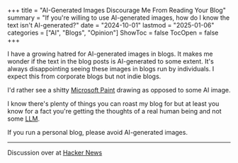 +++
title = "AI-Generated Images Discourage Me From Reading Your Blog"
summary = "If you're willing to use AI-generated images, how do I know the text isn't AI-generated?"
date = "2024-10-01"
lastmod = "2025-01-06"
categories = ["AI", "Blogs", "Opinion"]
ShowToc = false
TocOpen = false
+++

I have a growing hatred for AI-generated images in blogs. It makes me wonder if the text in the blog posts is AI-generated to some extent. It's always disappointing seeing these images in blogs run by individuals. I expect this from corporate blogs but not indie blogs.

I'd rather see a shitty [Microsoft Paint](https://en.wikipedia.org/wiki/Microsoft_Paint) drawing as opposed to some AI image.

I know there's plenty of things you can roast my blog for but at least you know for a fact you're getting the thoughts of a real human being and not some [LLM](https://en.wikipedia.org/wiki/Large_language_model).

If you run a personal blog, please avoid AI-generated images.

---

Discussion over at [Hacker News](https://news.ycombinator.com/item?id=42506989)